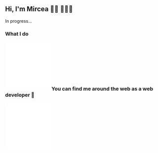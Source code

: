 ## Hi, I'm Mircea 👋🏻 👨🏻‍💻

In progress...

### What I do
<img align="left" width="150" height="150" src="https://github.com/MirceaConstantin/MirceaConstantin/blob/master/assets/devLogo.gif?raw=true" />

<br /><br /><br /><br /><br /><br /><br />

### You can find me around the web as a web developer 🙂

<img align="left" width="150" height="150" src="https://github.com/MirceaConstantin/MirceaConstantin/blob/master/assets/contact.gif?raw=true" />
